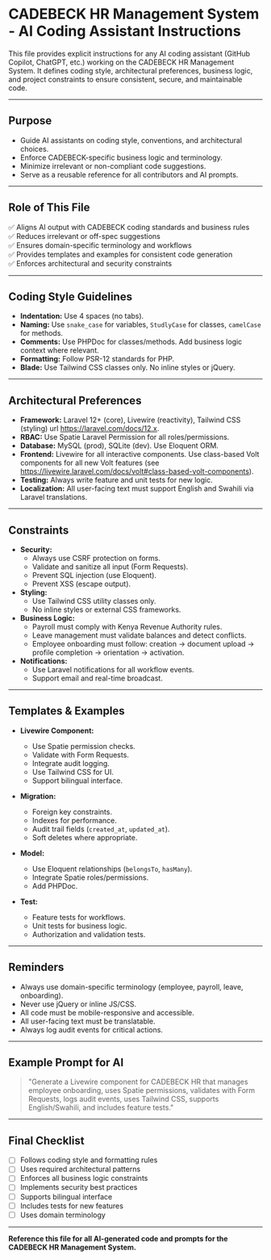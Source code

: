 # CADEBECK HR Management System - AI Coding Assistant Instructions

This file provides explicit instructions for any AI coding assistant (GitHub Copilot, ChatGPT, etc.) working on the CADEBECK HR Management System. It defines coding style, architectural preferences, business logic, and project constraints to ensure consistent, secure, and maintainable code.

---

## Purpose

- Guide AI assistants on coding style, conventions, and architectural choices.
- Enforce CADEBECK-specific business logic and terminology.
- Minimize irrelevant or non-compliant code suggestions.
- Serve as a reusable reference for all contributors and AI prompts.

---

## Role of This File

✅ Aligns AI output with CADEBECK coding standards and business rules  
✅ Reduces irrelevant or off-spec suggestions  
✅ Ensures domain-specific terminology and workflows  
✅ Provides templates and examples for consistent code generation  
✅ Enforces architectural and security constraints

---

## Coding Style Guidelines

- **Indentation:** Use 4 spaces (no tabs).
- **Naming:** Use `snake_case` for variables, `StudlyCase` for classes, `camelCase` for methods.
- **Comments:** Use PHPDoc for classes/methods. Add business logic context where relevant.
- **Formatting:** Follow PSR-12 standards for PHP.  
- **Blade:** Use Tailwind CSS classes only. No inline styles or jQuery.

---

## Architectural Preferences

- **Framework:** Laravel 12+ (core), Livewire (reactivity), Tailwind CSS (styling) url https://laravel.com/docs/12.x.
- **RBAC:** Use Spatie Laravel Permission for all roles/permissions.
- **Database:** MySQL (prod), SQLite (dev). Use Eloquent ORM.
- **Frontend:** Livewire for all interactive components. Use class-based Volt components for all new Volt features (see https://livewire.laravel.com/docs/volt#class-based-volt-components).
- **Testing:** Always write feature and unit tests for new logic.
- **Localization:** All user-facing text must support English and Swahili via Laravel translations.

---

## Constraints

- **Security:**  
    - Always use CSRF protection on forms.
    - Validate and sanitize all input (Form Requests).
    - Prevent SQL injection (use Eloquent).
    - Prevent XSS (escape output).
- **Styling:**  
    - Use Tailwind CSS utility classes only.
    - No inline styles or external CSS frameworks.
- **Business Logic:**  
    - Payroll must comply with Kenya Revenue Authority rules.
    - Leave management must validate balances and detect conflicts.
    - Employee onboarding must follow: creation → document upload → profile completion → orientation → activation.
- **Notifications:**  
    - Use Laravel notifications for all workflow events.
    - Support email and real-time broadcast.

---

## Templates & Examples

- **Livewire Component:**  
    - Use Spatie permission checks.
    - Validate with Form Requests.
    - Integrate audit logging.
    - Use Tailwind CSS for UI.
    - Support bilingual interface.

- **Migration:**  
    - Foreign key constraints.
    - Indexes for performance.
    - Audit trail fields (`created_at`, `updated_at`).
    - Soft deletes where appropriate.

- **Model:**  
    - Use Eloquent relationships (`belongsTo`, `hasMany`).
    - Integrate Spatie roles/permissions.
    - Add PHPDoc.

- **Test:**  
    - Feature tests for workflows.
    - Unit tests for business logic.
    - Authorization and validation tests.

---

## Reminders

- Always use domain-specific terminology (employee, payroll, leave, onboarding).
- Never use jQuery or inline JS/CSS.
- All code must be mobile-responsive and accessible.
- All user-facing text must be translatable.
- Always log audit events for critical actions.

---

## Example Prompt for AI

> "Generate a Livewire component for CADEBECK HR that manages employee onboarding, uses Spatie permissions, validates with Form Requests, logs audit events, uses Tailwind CSS, supports English/Swahili, and includes feature tests."

---

## Final Checklist

- [ ] Follows coding style and formatting rules
- [ ] Uses required architectural patterns
- [ ] Enforces all business logic constraints
- [ ] Implements security best practices
- [ ] Supports bilingual interface
- [ ] Includes tests for new features
- [ ] Uses domain terminology

---

**Reference this file for all AI-generated code and prompts for the CADEBECK HR Management System.**
